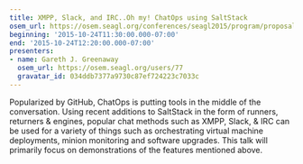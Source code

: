 ```yaml
---
title: XMPP, Slack, and IRC..Oh my! ChatOps using SaltStack
osem_url: https://osem.seagl.org/conferences/seagl2015/program/proposals/69
beginning: '2015-10-24T11:30:00.000-07:00'
end: '2015-10-24T12:20:00.000-07:00'
presenters:
- name: Gareth J. Greenaway
  osem_url: https://osem.seagl.org/users/77
  gravatar_id: 034ddb7377a9730c87ef724223c7033c
---
```


Popularized by GitHub, ChatOps is putting tools in the middle of the conversation.  Using recent additions to SaltStack in the form of runners, returners & engines, popular chat methods such as XMPP, Slack, & IRC can be used for a variety of things such as orchestrating virtual machine deployments, minion monitoring and software upgrades.  This talk will primarily focus on demonstrations of the features mentioned above.

